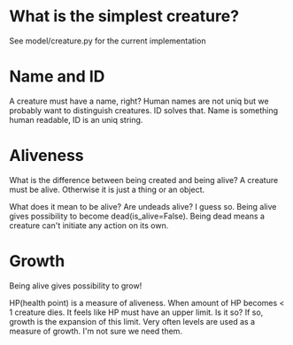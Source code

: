# What is the simplest creature?

See model/creature.py for the current implementation

# Name and ID
A creature must have a name, right? Human names are not uniq but we probably want to distinguish creatures.
ID solves that. Name is something human readable, ID is an uniq string.

# Aliveness
What is the difference between being created and being alive?
A creature must be alive. Otherwise it is just a thing or an object.

What does it mean to be alive? Are undeads alive? I guess so.
Being alive gives possibility to become dead(is_alive=False).
Being dead means a creature can't initiate any action on its own.

# Growth
Being alive gives possibility to grow!

HP(health point) is a measure of aliveness. When amount of HP becomes < 1 creature dies.
It feels like HP must have an upper limit. Is it so? If so, growth is the expansion of this limit.
Very often levels are used as a measure of growth. I'm not sure we need them.
